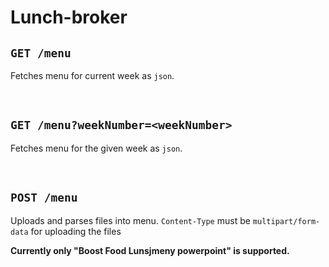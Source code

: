 # Lunch-broker

## `GET /menu`

Fetches menu for current week as `json`.

</br>

## `GET /menu?weekNumber=<weekNumber>`

Fetches menu for the given week as `json`.

</br>

## `POST /menu`

Uploads and parses files into menu. `Content-Type` must be `multipart/form-data` for uploading the files

**Currently only "Boost Food Lunsjmeny powerpoint" is supported.**
